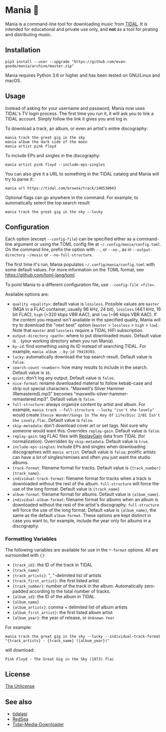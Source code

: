 # Mania 👻

Mania is a command-line tool for downloading music from [TIDAL](https://tidal.com). It is intended for educational and private use only, and **not** as a tool for pirating and distributing music.

## Installation

```
pip3 install --user --upgrade "https://github.com/evan-goode/mania/archive/master.zip"
```

Mania requires Python 3.6 or higher and has been tested on GNU/Linux and macOS.

## Usage

Instead of asking for your username and password, Mania now uses TIDAL's TV login process. The first time you run it, it will ask you to link a TIDAL account. Simply follow the link it gives you and log in.

To download a track, an album, or even an artist's entire discography:

```
mania track the great gig in the sky
mania album the dark side of the moon
mania artist pink floyd
```

To include EPs and singles in the discography:

```
mania artist pink floyd --include-eps-singles
```

You can also give it a URL to something in the TIDAL catalog and Mania will try to parse it:

```
mania url https://tidal.com/browse/track/140538043
```

Optional flags can go anywhere in the command. For example, to automatically select the top search result:

```
mania track the great gig in the sky --lucky
```

## Configuration

Each option (except `--config-file`) can be specified either as a command-line argument or using the TOML config file at `~/.config/mania/config.toml`. On the command line, prefix the option with `--`, or `--no-`, as in `--output-directory ~/music` or `--no-full-structure`.

The first time it's run, Mania populates `~/.config/mania/config.toml` with some default values. For more information on the TOML format, see https://github.com/toml-lang/toml.

To point Mania to a different configuration file, use `--config-file <file>`.

Available options are:

- `quality <quality>`: default value is `lossless`. Possible values are `master` (MQA in a FLAC container, usually 96 kHz, 24 bit), `lossless` (44.1 kHz, 16 bit FLAC), `high` (~320 kbps VBR AAC), and `low` (~96 kbps VBR AAC). If the content you request isn't available in the specified quality, Mania will try to download the "next best" option (`master` > `lossless` > `high` > `low`). Note that `master` and `lossless` require a TIDAL HiFi subscription.
- `output-directory <path>`: where to put downloaded music. Default value is `.` (your working directory when you run Mania).
- `by-id`: find something using its ID instead of searching TIDAL. For example, `mania album --by-id 79419393`.
- `lucky`: automatically download the top search result. Default value is `false`.
- `search-count <number>`: how many results to include in the search. Default value is `16`.
- `quiet`: don't log any output. Default value is `false`.
- `nice-format`: rename downloaded material to follow kebab-case and strip out special characters. "Maxwell's Silver Hammer (Remastered).mp3" becomes "maxwells-silver-hammer-remastered.mp3". Default value is `false`.
- `full-structure`: always organize content by artist and album. For example, `mania track --full-structure --lucky "isn't she lovely"` would create `Stevie Wonder/Songs In The Key Of Life/Disc 2/01 Isn't She Lovely.flac`. Default value is `false`.
- `skip-metadata`: don't download cover art or set tags. Not sure why someone would want this. Overrides `replay-gain`. Default value is `false`.
- `replay-gain`: tag FLAC files with [ReplayGain](https://en.wikipedia.org/wiki/ReplayGain) data from TIDAL (for normalization). Overridden by `skip-metadata`. Default value is `true`.
- `include-eps-singles`: include EPs and singles when downloading discographies with `mania artist`. Default value is `false`; prolific artists can have a _lot_ of singles/remixes and often you just want the studio albums.
- `track-format`: filename format for tracks. Default value is `{track_number} {track_name}`.
- `individual-track-format`: filename format for tracks when a track is downloaded without the rest of the album. `full-structure` will force the use of the long format. Default value is `{track_name}`
- `album-format`: filename format for albums. Default value is `{album_name}`.
- `individual-album-format`: filename format for albums when an album is downloaded without the rest of the artist's discography. `full-structure` will force the use of the long format. Default value is `{album_name}`, the same as the default `album-format`. These options are kept distinct in case you want to, for example, include the year only for albums in a discography.

### Formatting Variables

The following variables are available for use in the `*-format` options. All are surrounded with `{}`:

- `{track_id}`: the ID of the track in TIDAL
- `{track_name}`
- `{track_artists}`: ", "-delimited list of artists
- `{track_first_artist}`: the first listed artist
- `{track_number}`: number of the track in the album. Automatically zero-padded according to the total number of tracks.
- `{album_id}`: the ID of the album in TIDAL
- `{album_name}`
- `{album_artists}`: comma +  delimited list of album artists
- `{album_first_artist}`: the first listed album artist
- `{album_year}`: the year of release, or `Unknown Year`

For example:

```
mania track the great gig in the sky --lucky --individual-track-format "{track_artists} - {track_name} ({album_year})"
```

will download:

```
Pink Floyd - The Great Gig in the Sky (1973).flac
```

## License

[The Unlicense](https://unlicense.org)

## See also

- [tidalapi](https://github.com/tamland/python-tidal)
- [RedSea](https://github.com/Dniel97/RedSea)
- [Tidal-Media-Downloader](https://github.com/yaronzz/Tidal-Media-Downloader/)
